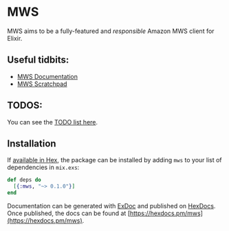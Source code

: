 # MWS

MWS aims to be a fully-featured and *responsible* Amazon MWS client for Elixir.

## Useful tidbits:

 - [MWS Documentation](https://developer.amazonservices.co.uk/gp/mws/docs.html)
 - [MWS Scratchpad](https://mws.amazonservices.com/scratchpad/index.html)
 
## TODOS:

You can see the [TODO list here](TODOS.md).

## Installation

If [available in Hex](https://hex.pm/docs/publish), the package can be installed
by adding `mws` to your list of dependencies in `mix.exs`:

```elixir
def deps do
  [{:mws, "~> 0.1.0"}]
end
```

Documentation can be generated with [ExDoc](https://github.com/elixir-lang/ex_doc)
and published on [HexDocs](https://hexdocs.pm). Once published, the docs can
be found at [https://hexdocs.pm/mws](https://hexdocs.pm/mws).

